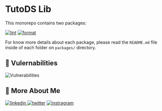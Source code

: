 # TutoDS Lib

This monorepo contains two packages:

[![lint][lint]][lint-package]
[![format][format]][prettier-package]

For know more details about each package, please read the `README.md` file inside of each folder on `packages/` directory.

## 🐛 Vulernabilities

![Vulnerabilities](https://snyk.io/test/github/tutods/lib/badge.svg)

## 🔗 More About Me

[
![linkedin](https://img.shields.io/badge/linkedin-0A66C2?style=for-the-badge&logo=linkedin&logoColor=white)
](https://linkedin.com/in/daniel-sousa-tutods)
[![twitter](https://img.shields.io/badge/twitter-1DA1F2?style=for-the-badge&logo=twitter&logoColor=white)](https://twitter.com/dsousa_12)
[![instragram](https://img.shields.io/badge/instragram-E4405F?style=for-the-badge&logo=instagram&logoColor=white)](https://instagram.com/dsousa_12)

<!-- Links -->

[lint]: https://img.shields.io/badge/eslint%20config-1E4174?style=for-the-badge&logo=npm&logoColor=white
[format]: https://img.shields.io/badge/prettier%20config-1E4174?style=for-the-badge&logo=npm&logoColor=white
[tailwindcss]: https://img.shields.io/badge/tailwindcss-1E4174?style=for-the-badge&logo=tailwindcss&logoColor=white
[typescript]: https://img.shields.io/badge/typescript-1E4174?style=for-the-badge&logo=typescript&logoColor=white
[fastify]: https://img.shields.io/badge/fastify-1E4174?style=for-the-badge&logo=fastify&logoColor=white
[lint-package]: https://npmjs.com/@tutods/eslint-config
[prettier-package]: https://npmjs.com/@tutods/prettier-config
